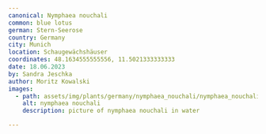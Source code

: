 ```yaml
---
canonical: Nymphaea nouchali
common: blue lotus
german: Stern-Seerose
country: Germany
city: Munich
location: Schaugewächshäuser
coordinates: 48.1634555555556, 11.5021333333333
date: 18.06.2023
by: Sandra Jeschka
author: Moritz Kowalski
images: 
  - path: assets/img/plants/germany/nymphaea_nouchali/nymphaea_nouchali_1.jpg
    alt: nymphaea nouchali
    description: picture of nymphaea nouchali in water

---
```

